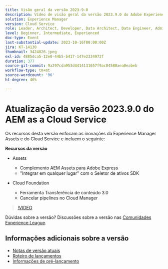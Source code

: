 ```yaml
---
title: Visão geral da versão 2023-9-0
description: Vídeo de visão geral da versão 2023.9.0 do Adobe Experience Manager as a Cloud Service
solution: Experience Manager
version: Cloud Service
role: Leader, Architect, Developer, Data Architect, Data Engineer, Admin, User
level: Beginner, Intermediate, Experienced
doc-type: Event
last-substantial-update: 2023-10-16T00:00:00Z
jira: KT-14130
thumbnail: 3424826.jpeg
exl-id: 4885dca5-12e0-44b5-b417-147e2334972f
duration: 377
source-git-commit: 9a297cda953d4414131657f9ac84580aea0eabeb
workflow-type: tm+mt
source-wordcount: '96'
ht-degree: 46%

---
```


# Atualização da versão 2023.9.0 do AEM as a Cloud Service

Os recursos desta versão enfocam as inovações da Experience Manager Assets e do Cloud Service e incluem o seguinte:

**Recursos da versão**

* Assets
   * Complemento AEM Assets para Adobe Express
   * &quot;Integrar em qualquer lugar&quot; com o Seletor de ativos SDK

* Cloud Foundation
   * Ferramenta Transferência de conteúdo 3.0
   * Cancelar pipelines no Cloud Manager

>[!VIDEO](https://video.tv.adobe.com/v/3424826/?learn=on)

Dúvidas sobre a versão?  Discussões sobre a versão nas [Comunidades Experience League](https://adobe.ly/3rMScIU).

## Informações adicionais sobre a versão

* [Notas de versão atuais](https://experienceleague.adobe.com/docs/experience-manager-cloud-service/content/release-notes/home.html?lang=pt-BR)
* [Roteiro de lançamentos](https://experienceleague.adobe.com/docs/experience-manager-release-information/aem-release-updates/update-releases-roadmap.html?lang=pt-BR)
* [Informações de pré-lançamento](https://experienceleague.adobe.com/docs/experience-manager-cloud-service/content/release-notes/prerelease.html?lang=pt-BR)
